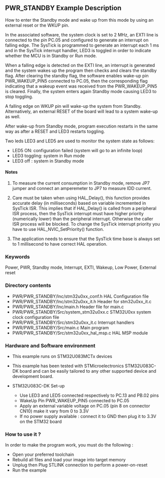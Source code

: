 ﻿## <b>PWR_STANDBY Example Description</b>

How to enter the Standby mode and wake up from this mode by using an external reset or the WKUP pin.

In the associated software, the system clock is set to 2 MHz, an EXTI line
is connected to the pin PC.05 and configured to generate an
interrupt on falling edge.
The SysTick is programmed to generate an interrupt each 1 ms and in the SysTick
interrupt handler, LED3 is toggled in order to indicate whether the MCU is in Standby or Run mode.

When a falling edge is detected on the EXTI line, an interrupt is generated and the system wakes up
the program then checks and clears the standby flag.
After clearing the standby flag, the software enables wake-up pin PWR_WAKEUP_PIN5 connected to PC.05, then
the corresponding flag indicating that a wakeup event was received from the PWR_WAKEUP_PIN5 is cleared.
Finally, the system enters again Standby mode causing LED3 to stop toggling.

A falling edge on WKUP pin will wake-up the system from Standby.
Alternatively, an external RESET of the board will lead to a system wake-up as well.

After wake-up from Standby mode, program execution restarts in the same way as after
a RESET and LED3 restarts toggling.

Two leds LED3 and LED5 are used to monitor the system state as follows:

 - LED5 ON: configuration failed (system will go to an infinite loop)
 - LED3 toggling: system in Run mode
 - LED3 off : system in Standby mode

#### <b>Notes</b>
   1. To measure the current consumption in Standby mode, remove JP7 jumper
      and connect an amperemeter to JP7 to measure IDD current.

   2. Care must be taken when using HAL_Delay(), this function provides accurate delay (in milliseconds)
      based on variable incremented in SysTick ISR. This implies that if HAL_Delay() is called from
      a peripheral ISR process, then the SysTick interrupt must have higher priority (numerically lower)
      than the peripheral interrupt. Otherwise the caller ISR process will be blocked.
      To change the SysTick interrupt priority you have to use HAL_NVIC_SetPriority() function.

   3. The application needs to ensure that the SysTick time base is always set to 1 millisecond
      to have correct HAL operation.

### <b>Keywords</b>

Power, PWR, Standby mode, Interrupt, EXTI, Wakeup, Low Power, External reset

### <b>Directory contents</b>

  - PWR/PWR_STANDBY/Inc/stm32u0xx_conf.h         HAL Configuration file
  - PWR/PWR_STANDBY/Inc/stm32u0xx_it.h           Header for stm32u0xx_it.c
  - PWR/PWR_STANDBY/Inc/main.h                         Header file for main.c
  - PWR/PWR_STANDBY/Src/system_stm32u0xx.c       STM32U0xx system clock configuration file
  - PWR/PWR_STANDBY/Src/stm32u0xx_it.c           Interrupt handlers
  - PWR/PWR_STANDBY/Src/main.c                         Main program
  - PWR/PWR_STANDBY/Src/stm32u0xx_hal_msp.c      HAL MSP module

### <b>Hardware and Software environment</b> 

  - This example runs on STM32U083MCTx devices

  - This example has been tested with STMicroelectronics STM32U083C-DK
    board and can be easily tailored to any other supported device
    and development board.

  - STM32U083C-DK Set-up
    - Use LED3 and LED5 connected respectively to PC.13 and PB.02 pins
    - WakeUp Pin PWR_WAKEUP_PIN5 connected to PC.05
	- Apply an external variable voltage on PC.05 (pin 8 on connector CN10) make it vary from 0 to 3.3V
    - If no power supply available : connect it to GND then plug it to 3.3V on the STM32 board

### <b>How to use it ?</b> 

In order to make the program work, you must do the following :

 - Open your preferred toolchain
 - Rebuild all files and load your image into target memory
 - Unplug then Plug STLINK connection to perform a power-on-reset
 - Run the example
